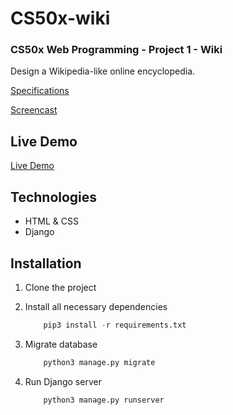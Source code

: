 # CS50x-wiki

### CS50x Web Programming - Project 1 - Wiki

Design a Wikipedia-like online encyclopedia. 

[Specifications](https://cs50.harvard.edu/web/2020/projects/1/wiki/)

[Screencast](https://www.youtube.com/watch?v=uzfB72f5Ae0)

## Live Demo

[Live Demo](https://cs50web-wiki.herokuapp.com/)


## Technologies
- HTML & CSS
- Django

## Installation

1. Clone the project

2. Install all necessary dependencies
    ```python
        pip3 install -r requirements.txt
    ```

3. Migrate database
    ```python
        python3 manage.py migrate
    ```

4. Run Django server
    ```python
        python3 manage.py runserver
    ```